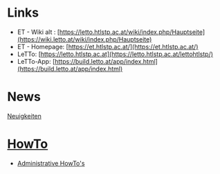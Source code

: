 
# Links
* ET - Wiki alt : [https://letto.htlstp.ac.at/wiki/index.php/Hauptseite](https://wiki.letto.at/wiki/index.php/Hauptseite)
* ET - Homepage: [https://et.htlstp.ac.at/](https://et.htlstp.ac.at/)
* LeTTo: [https://letto.htlstp.ac.at](https://letto.htlstp.ac.at/lettohtlstp/)
* LeTTo-App: [https://build.letto.at/app/index.html](https://build.letto.at/app/index.html)

# News
[Neuigkeiten](./Neuigkeiten/index.md)

# [HowTo](./howto/index.md)
* [Administrative HowTo's](./howto/admin/index.md)
